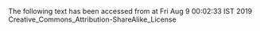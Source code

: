 The following text has been accessed from at Fri Aug 9 00:02:33 IST 2019
Creative_Commons_Attribution-ShareAlike_License
